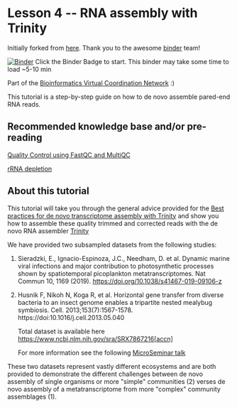 # Lesson 4 -- RNA assembly with Trinity

Initially forked from [here](https://github.com/binder-examples/conda). Thank you to the awesome [binder](https://mybinder.org/) team!

[![Binder](https://mybinder.org/badge_logo.svg)](https://gesis.mybinder.org/v2/gh/biovcnet/bvcn-binder-trinity/master?urlpath=lab)
Click the Binder Badge to start. This binder may take some time to load ~5-10 min

Part of the [Bioinformatics Virtual Coordination Network](https://biovcnet.github.io/) :)

This tutorial is a step-by-step guide on how to de novo assemble pared-end RNA reads.   

## Recommended knowledge base and/or pre-reading

[Quality Control using FastQC and MultiQC](https://github.com/biovcnet/biovcnet.github.io/wiki/TOPIC%3A-Transcriptomics#lesson-2----rrna-depletion-wet-lab-and-in-silico)

[rRNA depletion](https://github.com/biovcnet/biovcnet.github.io/wiki/TOPIC%3A-Transcriptomics#lesson-2----rrna-depletion-wet-lab-and-in-silico)

## About this tutorial 
This tutorial will take you through the general advice provided for the [Best practices for de novo transcriptome assembly with Trinity](https://informatics.fas.harvard.edu/best-practices-for-de-novo-transcriptome-assembly-with-trinity.html) and show you how to assemble these quality trimmed and corrected reads with the de novo RNA assembler [Trinity](https://github.com/trinityrnaseq/trinityrnaseq/wiki)

We have provided two subsampled datasets from the following studies:
1. Sieradzki, E., Ignacio-Espinoza, J.C., Needham, D. et al. Dynamic marine viral infections and major contribution to photosynthetic processes shown by spatiotemporal picoplankton metatranscriptomes. Nat Commun 10, 1169 (2019). https://doi.org/10.1038/s41467-019-09106-z

2. Husnik F, Nikoh N, Koga R, et al. Horizontal gene transfer from diverse bacteria to an insect genome enables a tripartite nested mealybug symbiosis. Cell. 2013;153(7):1567-1578. https://doi:10.1016/j.cell.2013.05.040 
   
   Total dataset is available here https://www.ncbi.nlm.nih.gov/sra/SRX7867216[accn] 
   
   For more information see the following [MicroSeminar talk](https://www.youtube.com/watch?v=sG5qWK_9sf8&t=5s)

These two datasets represent vastly different ecosystems and are both provided to demonstrate the different challenges between de novo assembly of single organisms or more "simple" communities (2) verses de novo assembly of a metatranscriptome from more "complex" community assemblages (1).
